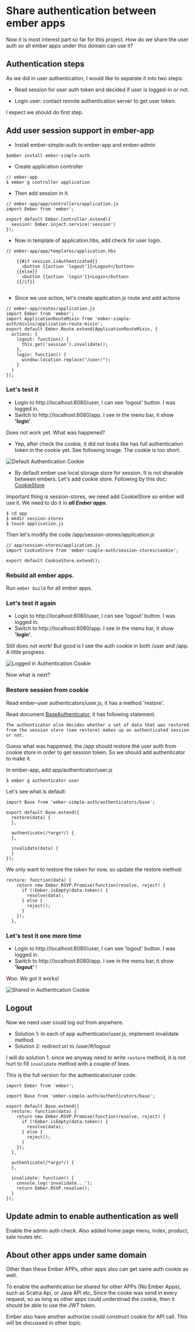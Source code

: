 # Share authentication between ember apps #

Now it is most interest part so far for this project. How do we share the user auth so all ember apps under this domain can use it?
 
## Authentication steps ##

As we did in user authentication, I would like to separate it into two steps:

- Read session for user auth token and decided if user is logged-in or not.

- Login user: contact remote authentication server to get user token.

I expect we should do first step.
 
## Add user session support in ember-app ##
- Install ember-simple-auth to ember-app and ember-admin
```aidl
$ember install ember-simple-auth
```
- Create application controller
```aidl
// ember-app
$ ember g controller application
```

- Then add session in it.
```aidl
// ember-app/app/controllers/application.js
import Ember from 'ember';

export default Ember.Controller.extend({
  session: Ember.inject.service('session')
});

```

- Now in template of application.hbs, add check for user login.
```aidl
// ember-app/app/templates/application.hbs

    {{#if session.isAuthenticated}}
      <button {{action 'logout'}}>Logout</button>
    {{else}}
      <button {{action 'login'}}>Login</button>
    {{/if}}
    
```

- Since we use action, let's create application.js route and add actions
```aidl
// ember-app/routes/application.js
import Ember from 'ember';
import ApplicationRouteMixin from 'ember-simple-auth/mixins/application-route-mixin';
export default Ember.Route.extend(ApplicationRouteMixin, {
  actions: {
    logout: function() {
      this.get('session').invalidate();
    },
    login: function() {
      window.location.replace("/user/");
    }
  }
});

```

### Let's test it ###

- Login to http://localhost:8080/user, I can see 'logout' button. I was logged in.
- Switch to http://localhost:8080/app. I see in the menu bar, it show **'login'**.

Does not work yet. What was happened?

- Yep, after check the cookie, it did not looks like has full authentication token in the cookie yet.
 See following image. The cookie is too short.
 
![Default Authentication Cookie](images/ember-session-cookie-1.png)

- By default ember use local storage store for session. It is not sharable between embers. Let's add cookie store.
Following by this doc: [CookieStore](https://ember-simple-auth.com/api/classes/CookieStore.html)

Important thing is session-stores, we need add CookieStore so ember will use it. We need to do it in **_all Ember apps_**.

```aidl
$ cd app
$ mkdir session-stores
$ touch application.js
```
Then let's modify the code /app/session-stores/application.js
```aidl
// app/session-stores/application.js
import CookieStore from 'ember-simple-auth/session-stores/cookie';

export default CookieStore.extend();
```

### Rebuild all ember apps. ###
 Run `ember build` for all ember apps.
 
### Let's test it again ###

- Login to http://localhost:8080/user, I can see 'logout' button. I was logged in.
- Switch to http://localhost:8080/app. I see in the menu bar, it show **'login'**.

Still does not work! But good is I see the auth cookie in both /user and /app. A little progress.
 
![Logged in Authentication Cookie](images/ember-auth-cookie-logged-in.png)

Now what is next?

### Restore session from cookie ###

Read ember-user authenticators/user.js, it has a method 'restore'. 

Read document [BaseAuthenticator](https://ember-simple-auth.com/api/classes/BaseAuthenticator.html), it has following statement.

```aidl
The authenticator also decides whether a set of data that was restored from the session store (see restore) makes up an authenticated session or not.
```

Guess what was happened, the /app should restore the user auth from cookie store in order to get session token. So we should add authenticator to make it.

In ember-app, add app/authenticator/user.js

```aidl
$ ember g authenticator user
```

Let's see what is default:
```aidl
import Base from 'ember-simple-auth/authenticators/base';

export default Base.extend({
  restore(data) {
  },

  authenticate(/*args*/) {
  },

  invalidate(data) {
  }
});

```

We only want to restore the token for now, so update the restore method:
```aidl
restore: function(data) {
    return new Ember.RSVP.Promise(function(resolve, reject) {
      if (!Ember.isEmpty(data.token)) {
        resolve(data);
      } else {
        reject();
      }
    });
  },
```

### Let's test it one more time ###

- Login to http://localhost:8080/user, I can see 'logout' button. I was logged in.
- Switch to http://localhost:8080/app. I see in the menu bar, it show **'logout'** !

Woo. We got it works!

![Shared in Authentication Cookie](images/ember-share-login-succeed.png)

## Logout ##

Now we need user could log out from anywhere.

- Solution 1: in each of app authenticator/user.js, implement invalidate method.
- Solution 2: redirect url to /user/#/logout

I will do solution 1. since we anyway need to write `restore` method, it is not hurt to fill `invalidate` method with a couple of lines.

This is the full version for the authenticator/user code.
```aidl
import Ember from 'ember';

import Base from 'ember-simple-auth/authenticators/base';

export default Base.extend({
  restore: function(data) {
    return new Ember.RSVP.Promise(function(resolve, reject) {
      if (!Ember.isEmpty(data.token)) {
        resolve(data);
      } else {
        reject();
      }
    });
  },

  authenticate(/*args*/) {
  },

  invalidate: function() {
    console.log('invalidate...');
    return Ember.RSVP.resolve();
  }
});

```

## Update admin to enable authentication as well ##

Enable the admin auth check. Also added home page menu, index, product, sale routes etc.


## About other apps under same domain ##

Other than these Ember APPs, other apps also can get same auth cookie as well.

To enable the authentication be shared for other APPs (No Ember Apps), such as Scatra Api, or Java API etc, 
Since the cooke was send in every request, so as long as other apps could understnad the cookie, then it should be able to use the JWT token.

Ember also have another authorize could construct cookie for API call. This will be discussed in other topic.
